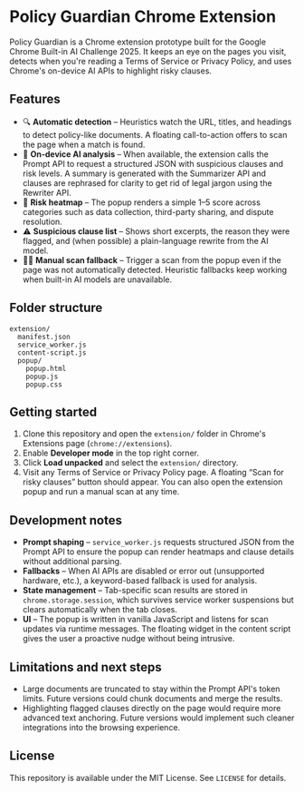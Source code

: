 # Policy Guardian Chrome Extension

Policy Guardian is a Chrome extension prototype built for the Google Chrome Built-in AI Challenge 2025. It keeps an eye on the pages you visit, detects when you're reading a Terms of Service or Privacy Policy, and uses Chrome's on-device AI APIs to highlight risky clauses.

## Features

- 🔍 **Automatic detection** – Heuristics watch the URL, titles, and headings to detect policy-like documents. A floating call-to-action offers to scan the page when a match is found.
- 🧠 **On-device AI analysis** – When available, the extension calls the Prompt API to request a structured JSON with suspicious clauses and risk levels. A summary is generated with the Summarizer API and clauses are rephrased for clarity to get rid of legal jargon using the Rewriter API.
- 🛟 **Risk heatmap** – The popup renders a simple 1–5 score across categories such as data collection, third-party sharing, and dispute resolution.
- ⚠️ **Suspicious clause list** – Shows short excerpts, the reason they were flagged, and (when possible) a plain-language rewrite from the AI model.
- 🧑‍💻 **Manual scan fallback** – Trigger a scan from the popup even if the page was not automatically detected. Heuristic fallbacks keep working when built-in AI models are unavailable.

## Folder structure

```
extension/
  manifest.json
  service_worker.js
  content-script.js
  popup/
    popup.html
    popup.js
    popup.css
```

## Getting started

1. Clone this repository and open the `extension/` folder in Chrome's Extensions page (`chrome://extensions`).
2. Enable **Developer mode** in the top right corner.
3. Click **Load unpacked** and select the `extension/` directory.
4. Visit any Terms of Service or Privacy Policy page. A floating “Scan for risky clauses” button should appear. You can also open the extension popup and run a manual scan at any time.

## Development notes

- **Prompt shaping** – `service_worker.js` requests structured JSON from the Prompt API to ensure the popup can render heatmaps and clause details without additional parsing.
- **Fallbacks** – When AI APIs are disabled or error out (unsupported hardware, etc.), a keyword-based fallback is used for analysis.
- **State management** – Tab-specific scan results are stored in `chrome.storage.session`, which survives service worker suspensions but clears automatically when the tab closes.
- **UI** – The popup is written in vanilla JavaScript and listens for scan updates via runtime messages. The floating widget in the content script gives the user a proactive nudge without being intrusive.

## Limitations and next steps

- Large documents are truncated to stay within the Prompt API's token limits. Future versions could chunk documents and merge the results.
- Highlighting flagged clauses directly on the page would require more advanced text anchoring. Future versions would implement such cleaner integrations into the browsing experience.

## License

This repository is available under the MIT License. See `LICENSE` for details.
